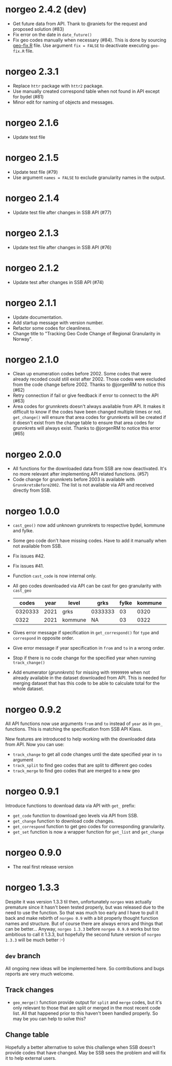 # norgeo 2.4.2 (dev)
- Get future data from API. Thank to @raniets for the request and proposed solution (#83)
- Fix error on the date in `date_future()`
- Fix geo codes manually when necessary (#84). This is done by sourcing
  [geo-fix.R](https://github.com/helseprofil/config/tree/main/geo/geo-fix.R)
  file. Use argument `fix = FALSE` to deactivate executing `geo-fix.R` file. 

# norgeo 2.3.1
- Replace `httr` package with `httr2` package.
- Use manually created correspond table when not found in API except for bydel
  (#81)
- Minor edit for naming of objects and messages.

# norgeo 2.1.6
- Update test file

# norgeo 2.1.5
- Update test file (#79)
- Use argument `names = FALSE` to exclude granularity names in the output. 

# norgeo 2.1.4
- Update test file after changes in SSB API (#77)

# norgeo 2.1.3
- Update test file after changes in SSB API (#76)

# norgeo 2.1.2
- Update test after changes in SSB API (#74)

# norgeo 2.1.1
- Update documentation.
- Add startup message with version number.
- Refactor some codes for cleanliness.
- Change title to "Tracking Geo Code Change of Regional Granularity in Norway".

# norgeo 2.1.0
- Clean up enumeration codes before 2002. Some codes that were already recoded
  could still exist after 2002. Those codes were excluded from the code change
  before 2002. Thanks to @jorgenRM to notice this (#62)
- Retry connection if fail or give feedback if error to connect to the API (#63)
- Area codes for grunnkrets doesn't always available from API. It makes it
  difficult to know if the codes have been changed multiple times or not.
  `get_change()` will ensure that area codes for grunnkrets will be created if
  it doesn't exist from the change table to ensure that area codes for
  grunnkrets will always exist. Thanks to @jorgenRM to notice this error (#65)

# norgeo 2.0.0
- All functions for the downloaded data from SSB are now deactivated. It's no
  more relevant after implementing API related functions. (#57)
- Code change for grunnkrets before 2003 is available with
  `GrunnkretsBefore2002`. The list is not available via API and received
  directly from SSB.

# norgeo 1.0.0
- `cast_geo()` now add unknown grunnkrets to respective bydel, kommune and fylke.
- Some geo code don't have missing codes. Have to add it manually
  when not available from SSB.
- Fix issues #42.
- Fix issues #41.
- Function `cast_code` is now internal only.
- All geo codes downloaded via API can be cast for geo granularity with `cast_geo`

  | codes   | year | level   | grks    | fylke | kommune | bydel  |
  |---------|------|---------|---------|-------|---------|--------|
  | 0320333 | 2021 | grks    | 0333333 | 03    | 0320    | 032141 |
  | 0322    | 2021 | kommune | NA      | 03    | 0322    | NA     |

- Gives error message if specification in `get_correspond()` for `type` and
  `correspond` in opposite order.
- Give error message if year specification in `from` and `to` in a wrong order.
- Stop if there is no code change for the specified year when running `track_change()`
- Add enumerator (_grunnkrets_) for missing with `99999999` when not already
  available in the dataset downloaded from API. This is needed for merging
  dataset that has this code to be able to calculate total for the whole dataset.

# norgeo 0.9.2

All API functions now use arguments `from` and `to` instead of `year` as in `geo_` functions.
This is matching the specification from SSB API Klass.

New features are introduced to help working with the downloaded data from API. Now you can use:

- `track_change` to get all code changes until the date specified year in `to` argument
- `track_split` to find geo codes that are split to different geo codes
- `track_merge` to find geo codes that are merged to a new geo

# norgeo 0.9.1

Introduce functions to download data via API with `get_` prefix:

- `get_code` function to download geo levels via API from SSB.
- `get_change` function to download code changes.
- `get_correspond` function to get geo codes for corresponding granularity.
- `get_set` function is now a wrapper function for `get_list` and `get_change`

# norgeo 0.9.0

* The real first release version

# norgeo 1.3.3

Despite it was version 1.3.3 til then, unfortunately `norgeo` was actually
premature since it hasn't been tested properly, but was released due to
the need to use the function. So that was much too early and I have to
pull it back and make rebirth of `norgeo 0.9` with a bit properly thought
function names and structure. But of course there are always errors and
things that can be better... Anyway, `norgeo 1.3.3` before
`norgeo 0.9.0` works but too ambitious to call it 1.3.3, but hopefully
the second future version of `norgeo 1.3.3` will be much better :-)

## `dev` branch

All ongoing new ideas will be implemented here. So contributions
and bugs reports are very much welcome.

## Track changes

* `geo_merge()` function provide output for `split` and `merge` codes,
but it's only relevant to those that are split or merged in the most
recent code list. All that happened prior to this haven't been handled
properly. So may be you can help to solve this?

## Change table

Hopefully a better alternative to solve this challenge when SSB
doesn't provide codes that have changed. May be SSB sees the problem
and will fix it to help external users.
